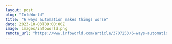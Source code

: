 ```yaml
---
layout: post
blog: "InfoWorld"
title: "6 ways automation makes things worse"
date: 2023-10-03T09:00:00Z
image: images/infoworld.png
remote_url: "https://www.infoworld.com/article/3707253/6-ways-automation-makes-things-worse.html#tk.rss_applicationdevelopment"
---
```

